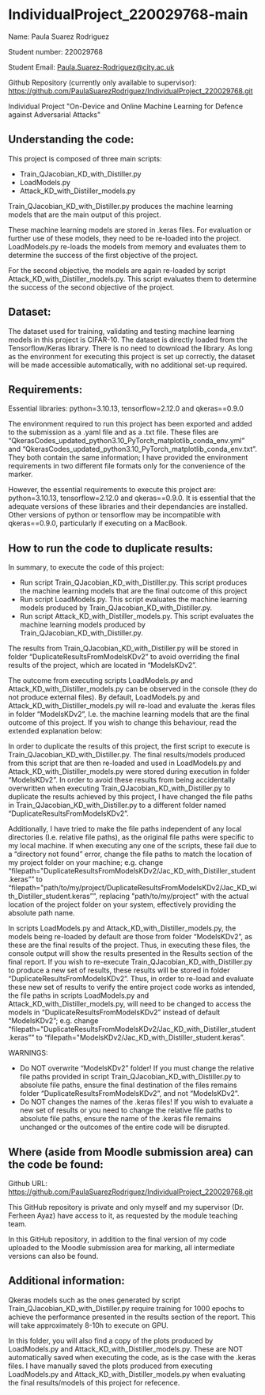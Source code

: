# IndividualProject_220029768-main
Name: Paula Suarez Rodriguez

Student number: 220029768

Student Email: Paula.Suarez-Rodriguez@city.ac.uk

Github Repository (currently only available to supervisor): https://github.com/PaulaSuarezRodriguez/IndividualProject_220029768.git 

Individual Project "On-Device and Online Machine Learning for Defence against Adversarial Attacks"



## Understanding the code:
This project is composed of three main scripts:
- Train_QJacobian_KD_with_Distiller.py
- LoadModels.py
- Attack_KD_with_Distiller_models.py

Train_QJacobian_KD_with_Distiller.py produces the machine learning models that are the main output of this project. 

These machine learning models are stored in .keras files. For evaluation or further use of these models, they need to be re-loaded into the project. LoadModels.py re-loads the models from memory and evaluates them to determine the success of the first objective of the project.

For the second objective, the models are again re-loaded by script Attack_KD_with_Distiller_models.py. This script evaluates them to determine the success of the second objective of the project.

## Dataset:
The dataset used for training, validating and testing machine learning models in this project is CIFAR-10. The dataset is directly loaded from the Tensorflow/Keras library. There is no need to download the library. As long as the environment for executing this project is set up correctly, the dataset will be made accessible automatically, with no additional set-up required.

## Requirements:
Essential libraries: python=3.10.13, tensorflow=2.12.0 and qkeras==0.9.0

The environment required to run this project has been exported and added to the submission as a .yaml file and as a .txt file. These files are “QkerasCodes_updated_python3.10_PyTorch_matplotlib_conda_env.yml” and “QkerasCodes_updated_python3.10_PyTorch_matplotlib_conda_env.txt”. They both contain the same information; I have provided the environment requirements in two different file formats only for the convenience of the marker. 

However, the essential requirements to execute this project are: python=3.10.13, tensorflow=2.12.0 and qkeras==0.9.0. It is essential that the adequate versions of these libraries and their dependancies are installed. Other versions of python or tensorflow may be incompatible with qkeras==0.9.0, particularly if executing on a MacBook.


## How to run the code to duplicate results: 
In summary, to execute the code of this project: 

- Run script Train_QJacobian_KD_with_Distiller.py. This script produces the machine learning models that are the final outcome of this project 
- Run script LoadModels.py. This script evaluates the machine learning models produced by Train_QJacobian_KD_with_Distiller.py.
- Run script Attack_KD_with_Distiller_models.py. This script evaluates the machine learning models produced by Train_QJacobian_KD_with_Distiller.py.

The results from Train_QJacobian_KD_with_Distiller.py will be stored in folder “DuplicateResultsFromModelsKDv2” to avoid overriding the final results of the project, which are located in “ModelsKDv2”. 

The outcome from executing scripts LoadModels.py and Attack_KD_with_Distiller_models.py can be observed in the console (they do not produce external files). By default, LoadModels.py and Attack_KD_with_Distiller_models.py will re-load and evaluate the .keras files in folder “ModelsKDv2”, I.e. the machine learning models that are the final outcome of this project. If you wish to change this behaviour, read the extended explanation below:

In order to duplicate the results of this project, the first script to execute is Train_QJacobian_KD_with_Distiller.py. The final results/models produced from this script that are then re-loaded and used in LoadModels.py and Attack_KD_with_Distiller_models.py were stored during execution in folder “ModelsKDv2”. In order to avoid these results from being accidentally overwritten when executing Train_QJacobian_KD_with_Distiller.py to duplicate the results achieved by this project, I have changed the file paths in Train_QJacobian_KD_with_Distiller.py to a different folder named “DuplicateResultsFromModelsKDv2”. 

Additionally, I have tried to make the file paths independent of any local directories (I.e. relative file paths), as the original file paths were specific to my local machine. If when executing any one of the scripts, these fail due to a “directory not found” error, change the file paths to match the location of my project folder on your machine; e.g. change “filepath="DuplicateResultsFromModelsKDv2/Jac_KD_with_Distiller_student.keras”” to “filepath="path/to/my/project/DuplicateResultsFromModelsKDv2/Jac_KD_with_Distiller_student.keras””, replacing "path/to/my/project" with the actual location of the project folder on your system, effectively providing the absolute path name.

In scripts LoadModels.py and Attack_KD_with_Distiller_models.py, the models being re-loaded by default are those from folder “ModelsKDv2”, as these are the final results of the project. Thus, in executing these files, the console output will show the results presented in the Results section of the final report. 
If you wish to re-execute Train_QJacobian_KD_with_Distiller.py to produce a new set of results, these results will be stored in folder “DuplicateResultsFromModelsKDv2”. Thus, in order to re-load and evaluate these new set of results to verify the entire project code works as intended, the file paths in scripts LoadModels.py and Attack_KD_with_Distiller_models.py, will need to be changed to access the models in “DuplicateResultsFromModelsKDv2” instead of default “ModelsKDv2”; e.g. change “filepath="DuplicateResultsFromModelsKDv2/Jac_KD_with_Distiller_student.keras”” to “filepath="ModelsKDv2/Jac_KD_with_Distiller_student.keras”.

WARNINGS:
- Do NOT overwrite “ModelsKDv2” folder! If you must change the relative file paths provided in script Train_QJacobian_KD_with_Distiller.py to absolute file paths, ensure the final destination of the files remains folder “DuplicateResultsFromModelsKDv2”, and not “ModelsKDv2”. 
- Do NOT changes the names of the .keras files! If you wish to evaluate a new set of results or you need to change the relative file paths to absolute file paths, ensure the name of the .keras file remains unchanged or the outcomes of the entire code will be disrupted. 


## Where (aside from Moodle submission area) can the code be found: 
Github URL: https://github.com/PaulaSuarezRodriguez/IndividualProject_220029768.git

This GitHub repository is private and only myself and my supervisor (Dr. Ferheen Ayaz) have access to it, as requested by the module teaching team. 

In this GitHub repository, in addition to the final version of my code uploaded to the Moodle submission area for marking, all intermediate  versions can also be found. 


## Additional information: 
Qkeras models such as the ones generated by script Train_QJacobian_KD_with_Distiller.py require training for 1000 epochs to achieve the performance presented in the results section of the report. This will take approximately 8-10h to execute on GPU. 

In this folder, you will also find a copy of the plots produced by LoadModels.py and Attack_KD_with_Distiller_models.py. These are NOT automatically saved when executing the code, as is the case with the .keras files. I have manually saved the plots produced from executing LoadModels.py and Attack_KD_with_Distiller_models.py when evaluating the final results/models of this project for refecence.
